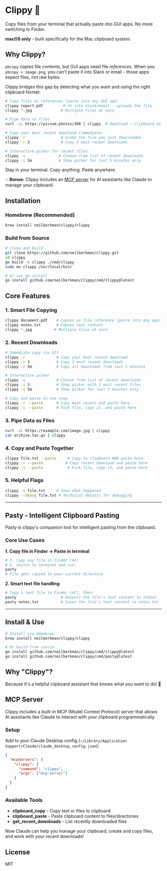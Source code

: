 # Clippy 📎

Copy files from your terminal that actually paste into GUI apps. No more switching to Finder.

**macOS only** - built specifically for the Mac clipboard system.

## Why Clippy?

`pbcopy` copies file _contents_, but GUI apps need file _references_. When you `pbcopy < image.png`, you can't paste it into Slack or email - those apps expect files, not raw bytes.

Clippy bridges this gap by detecting what you want and using the right clipboard format:

```bash
# Copy files as references (paste into any GUI app)
clippy report.pdf         # ⌘V into Slack/email - uploads the file
clippy *.jpg             # Multiple files at once

# Pipe data as files
curl -sL https://picsum.photos/300 | clippy  # Download → clipboard as file

# Copy your most recent download (immediate)
clippy -r                # Grabs the file you just downloaded
clippy -r 3              # Copy 3 most recent downloads

# Interactive picker for recent files
clippy -i               # Choose from list of recent downloads
clippy -i 5m            # Show picker for last 5 minutes only
```

Stay in your terminal. Copy anything. Paste anywhere.

💡 **Bonus:** Clippy includes an [MCP server](#mcp-server) for AI assistants like Claude to manage your clipboard.

## Installation

### Homebrew (Recommended)

```bash
brew install neilberkman/clippy/clippy
```

### Build from Source

```bash
# Clone and build
git clone https://github.com/neilberkman/clippy.git
cd clippy
go build -o clippy ./cmd/clippy
sudo mv clippy /usr/local/bin/

# Or use go install
go install github.com/neilberkman/clippy/cmd/clippy@latest
```

## Core Features

### 1. Smart File Copying

```bash
clippy document.pdf    # Copies as file reference (paste into any app)
clippy notes.txt       # Copies text content
clippy *.jpg          # Multiple files at once
```

### 2. Recent Downloads

```bash
# Immediate copy (no UI)
clippy -r              # Copy your most recent download
clippy -r 3            # Copy 3 most recent downloads
clippy -r 5m           # Copy all downloads from last 5 minutes

# Interactive picker
clippy -i              # Choose from list of recent downloads
clippy -i 3            # Show picker with 3 most recent files
clippy -i 5m           # Show picker for last 5 minutes only

# Copy and paste in one step
clippy -r --paste      # Copy most recent and paste here
clippy -i --paste      # Pick file, copy it, and paste here
```

### 3. Pipe Data as Files

```bash
curl -sL https://example.com/image.jpg | clippy
cat archive.tar.gz | clippy
```

### 4. Copy and Paste Together

```bash
clippy file.txt --paste     # Copy to clipboard AND paste here
clippy -r --paste          # Copy recent download and paste here
clippy -i --paste           # Pick file, copy it, and paste here
```

### 5. Helpful Flags

```bash
clippy -v file.txt     # Show what happened
clippy --debug file.txt # Technical details for debugging
```

---

## Pasty - Intelligent Clipboard Pasting

Pasty is clippy's companion tool for intelligent pasting from the clipboard.

### Core Use Cases

**1. Copy file in Finder → Paste in terminal**

```bash
# 1. Copy any file in Finder (⌘C)
# 2. Switch to terminal and run:
pasty
# File gets copied to your current directory
```

**2. Smart text file handling**

```bash
# Copy a text file in Finder (⌘C), then:
pasty                    # Outputs the file's text content to stdout
pasty notes.txt          # Saves the file's text content to notes.txt
```

---

## Install & Use

```bash
# Install via Homebrew
brew install neilberkman/clippy/clippy

# Or build from source
go install github.com/neilberkman/clippy/cmd/clippy@latest
go install github.com/neilberkman/clippy/cmd/pasty@latest
```

## Why "Clippy"?

Because it's a helpful clipboard assistant that knows what you want to do! 📎

## MCP Server

Clippy includes a built-in MCP (Model Context Protocol) server that allows AI assistants like Claude to interact with your clipboard programmatically.

### Setup

Add to your Claude Desktop config (`~/Library/Application Support/Claude/claude_desktop_config.json`):

```json
{
  "mcpServers": {
    "clippy": {
      "command": "clippy",
      "args": ["mcp-server"]
    }
  }
}
```

### Available Tools

- **clipboard_copy** - Copy text or files to clipboard
- **clipboard_paste** - Paste clipboard content to files/directories
- **get_recent_downloads** - List recently downloaded files

Now Claude can help you manage your clipboard, create and copy files, and work with your recent downloads!

## License

MIT
